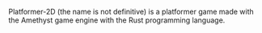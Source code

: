 Platformer-2D (the name is not definitive) is a platformer game made with the Amethyst game engine with the Rust programming language.